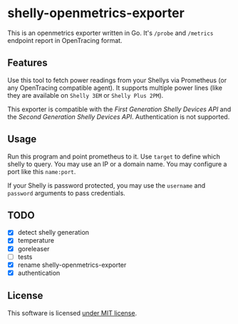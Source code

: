 # shelly-openmetrics-exporter

This is an openmetrics exporter written in Go.
It's `/probe` and `/metrics` endpoint report in OpenTracing format.

## Features

Use this tool to fetch power readings from your Shellys via Prometheus (or any OpenTracing compatible agent).
It supports multiple power lines (like they are available on `Shelly 3EM` or `Shelly Plus 2PM`).

This exporter is compatible with the _First Generation Shelly Devices API_ and the _Second Generation Shelly Devices API_.
Authentication is not supported.

## Usage

Run this program and point prometheus to it.
Use `target` to define which shelly to query.
You may use an IP or a domain name.
You may configure a port like this `name:port`.

If your Shelly is password protected,
you may use the `username` and `password` arguments to pass credentials.

## TODO

- [x] detect shelly generation
- [x] temperature
- [x] goreleaser
- [ ] tests
- [x] rename shelly-openmetrics-exporter
- [x] authentication

## License

This software is licensed [under MIT license](/LICENSE).
